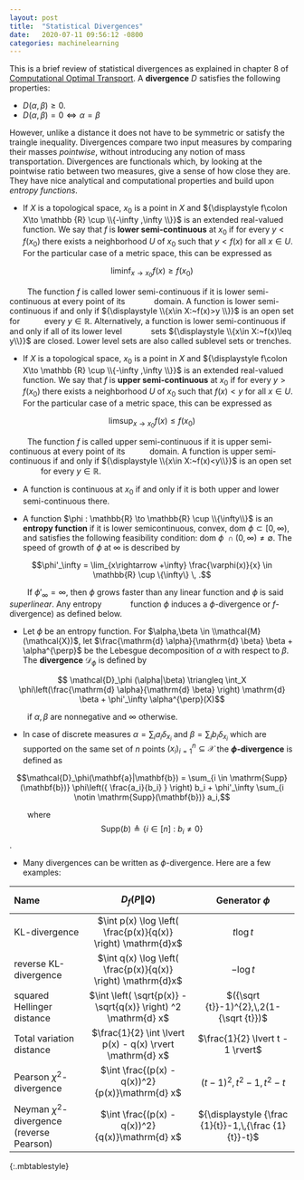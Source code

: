 ```yaml
---
layout: post
title:  "Statistical Divergences"
date:   2020-07-11 09:56:12 -0800
categories: machinelearning
---
```


This is a brief review of statistical divergences as explained in chapter 8 of [Computational Optimal Transport](https://arxiv.org/abs/1803.00567). A <strong>divergence</strong> $D$ satisfies the following properties:
* $D(\alpha, \beta) \ge 0$. 
* $D(\alpha, \beta) = 0 \Longleftrightarrow \alpha = \beta$

However, unlike a distance it does not have to be symmetric or satisfy the traingle inequality. Divergences compare two input measures by comparing their masses <em>pointwise</em>, without introducing any notion of mass transportation. Divergences are functionals which, by looking at the pointwise ratio between two measures, give a sense of how close they are. They have nice analytical and computational properties and build  upon <em>entropy functions</em>.

* If ${\displaystyle X}$ is a topological space, ${\displaystyle x_{0}}$ is a point in ${\displaystyle X}$ and ${\displaystyle f\colon X\to \mathbb {R} \cup \\{-\infty ,\infty \\}}$ is an extended real-valued function. We say that ${\displaystyle f}$ is <strong>lower semi-continuous</strong> at ${\displaystyle x_{0}}$ if for every ${\displaystyle y<f(x_{0})}$ there exists a neighborhood ${\displaystyle U}$ of ${\displaystyle x_{0}}$ such that ${\displaystyle y<f(x)}$ for all ${\displaystyle x\in U}$. For the particular case of a metric space, this can be expressed as

$${\displaystyle \liminf _{x\to x_{0}}f(x)\geq f(x_{0})}$$

&nbsp; &nbsp; &nbsp; &nbsp; The function ${\displaystyle f}$ is called lower semi-continuous if it is lower semi-continuous at every point of its 
&nbsp; &nbsp; &nbsp; &nbsp; &nbsp;  &nbsp;  domain. A function is lower semi-continuous if and only if ${\displaystyle \\{x\in X:~f(x)>y \\}}$ is an open set for 
&nbsp; &nbsp; &nbsp; &nbsp; &nbsp; every ${\displaystyle y\in \mathbb {R} }$. Alternatively, a function is lower semi-continuous if and only if all of its lower level 
&nbsp; &nbsp; &nbsp; &nbsp; &nbsp; &nbsp;  sets ${\displaystyle \\{x\in X:~f(x)\leq y\\}}$ are closed. Lower level sets are also called sublevel sets or trenches.

* If ${\displaystyle X}$ is a topological space, ${\displaystyle x_{0}}$ is a point in ${\displaystyle X}$ and ${\displaystyle f\colon X\to \mathbb {R} \cup \\{-\infty ,\infty \\}}$ is an extended real-valued function. We say that ${\displaystyle f}$ is <strong>upper semi-continuous</strong> at ${\displaystyle x_{0}}$ if for every ${\displaystyle y>f(x_{0})}$ there exists a neighborhood ${\displaystyle U}$ of ${\displaystyle x_{0}}$ such that ${\displaystyle f(x)<y}$ for all ${\displaystyle x\in U}$. For the particular case of a metric space, this can be expressed as

$${\displaystyle \limsup _{x\to x_{0}}f(x)\leq f(x_{0})}$$

&nbsp; &nbsp; &nbsp; &nbsp;  The function ${\displaystyle f}$ is called upper semi-continuous if it is upper semi-continuous at every point of its &nbsp; &nbsp; &nbsp; &nbsp; &nbsp;    domain. A function is upper semi-continuous if and only if ${\displaystyle \\{x\in X:~f(x)<y\\}}$ is an open set &nbsp; &nbsp; &nbsp; &nbsp; &nbsp;  &nbsp;  &nbsp;  for every ${\displaystyle y\in \mathbb {R} }$.

* A function is continuous at $x_0$ if and only if it is both upper and lower semi-continuous there. 

* A function $\phi : \mathbb{R} \to \mathbb{R} \cup \\{\infty\\}$ is an <strong>entropy function</strong> if it is lower semicontinuous, convex, $\mathrm{dom} ~\phi\subset [0,\infty)$, and satisfies the following feasibility condition:  $\mathrm{dom} ~ \phi \; \cap   (0, \infty) \neq \emptyset$. The speed of growth of $\phi$ at $\infty$ is described by 

$$\phi'_\infty = \lim_{x\rightarrow +\infty} \frac{\varphi(x)}{x} \in \mathbb{R} \cup \{\infty\} \, .$$

&nbsp; &nbsp; &nbsp; &nbsp; If $\phi'_\infty = \infty$, then $\phi$ grows faster than any linear function and $\phi$ is said <em>superlinear</em>. Any  entropy 
&nbsp; &nbsp; &nbsp; &nbsp;  &nbsp; &nbsp;  function $\phi$ induces a $\phi$-divergence or $f$-divergence) as defined below.

* Let $\phi$ be an entropy function. For $\alpha,\beta \in \\mathcal{M}(\mathcal{X})$, let $\frac{\mathrm{d} \alpha}{\mathrm{d} \beta} \beta + \alpha^{\perp}$ be the Lebesgue decomposition of $\alpha$ with respect to $\beta$. The <strong>divergence</strong> $\mathcal{D}_\phi$ is defined by

$$	\mathcal{D}_\phi (\alpha|\beta) \triangleq \int_X \phi\left(\frac{\mathrm{d} \alpha}{\mathrm{d} \beta} \right) \mathrm{d} \beta + \phi'_\infty \alpha^{\perp}(X)$$

&nbsp; &nbsp; &nbsp; &nbsp; if $\alpha,\beta$ are nonnegative and $\infty$ otherwise. 

* In case of discrete measures $\alpha = \sum_i a_i \delta_{x_i}$ and $\beta = \sum_i b_i \delta_{x_i}$ which are supported on the same set of $n$ points $(x_i)_{i=1}^n \subseteq \mathcal{X}$ the <strong>$\phi$-divergence</strong> is defined as 

$$\mathcal{D}_\phi(\mathbf{a}|\mathbf{b}) = \sum_{i \in \mathrm{Supp}(\mathbf{b})} \phi\left({ \frac{a_i}{b_i} } \right) b_i + \phi'_\infty \sum_{i \notin \mathrm{Supp}(\mathbf{b})} a_i,$$

&nbsp; &nbsp; &nbsp; &nbsp; where $$\mathrm{Supp}(b) \triangleq \{i \in \mathbb{[} n \mathbb{]} ~:~ b_i \neq 0 \}$$.

* Many divergences can be written as $\phi$-divergence. Here are a few examples:

| Name        | $$D_f(P \lVert Q)$$ | Generator $\phi$     | 
| :---        |    :----:   |          :---: | 
| KL-divergence      | $\int p(x) \log \left( \frac{p(x)}{q(x)} \right) \mathrm{d}x$      | ${\displaystyle t\log t}$  | 
| reverse KL-divergence   | $\int q(x) \log \left( \frac{p(x)}{q(x)} \right) \mathrm{d}x$         | ${\displaystyle -\log t}$     |
|squared Hellinger distance | $\int \left( \sqrt{p(x)} - \sqrt{q(x)} \right) ^2 \mathrm{d} x$ | $({\sqrt  {t}}-1)^{2},\,2(1-{\sqrt  {t}})$ |
|Total variation distance | $\frac{1}{2} \int \lvert p(x) - q(x) \rvert \mathrm{d} x$ | $\frac{1}{2} \lvert t - 1 \rvert$ |
|Pearson $\chi ^{2}$-divergence | $\int \frac{(p(x) - q(x))^2}{p(x)}\mathrm{d} x$ | ${\displaystyle (t-1)^{2},\,t^{2}-1,\,t^{2}-t}$ |
| Neyman $\chi ^{2}$-divergence (reverse Pearson) | $\int \frac{(p(x) - q(x))^2}{q(x)}\mathrm{d} x$  |	${\displaystyle {\frac {1}{t}}-1,\,{\frac {1}{t}}-t}$ |
{:.mbtablestyle}